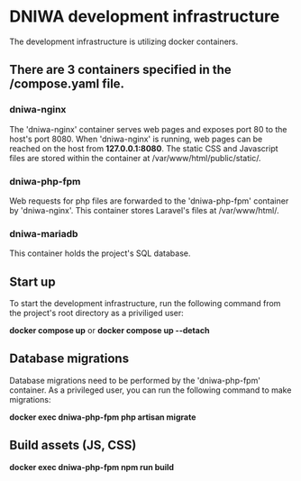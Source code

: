 # DNIWA development infrastructure
The development infrastructure is utilizing docker containers.

## There are 3 containers specified in the /compose.yaml file.

### dniwa-nginx
The 'dniwa-nginx' container serves web pages and exposes port 80 to the host's port 8080.
When 'dniwa-nginx' is running, web pages can be reached on the host from **127.0.0.1:8080**.
The static CSS and Javascript files are stored within the container at /var/www/html/public/static/.

### dniwa-php-fpm
Web requests for php files are forwarded to the 'dniwa-php-fpm' container by 'dniwa-nginx'.
This container stores Laravel's files at /var/www/html/.

### dniwa-mariadb
This container holds the project's SQL database.

## Start up
To start the development infrastructure, run the following command from the project's root directory as a priviliged user:

**docker compose up** or **docker compose up --detach**

## Database migrations
Database migrations need to be performed by the 'dniwa-php-fpm' container.
As a privileged user, you can run the following command to make migrations:

**docker exec dniwa-php-fpm php artisan migrate**

## Build assets (JS, CSS)

**docker exec dniwa-php-fpm npm run build**
